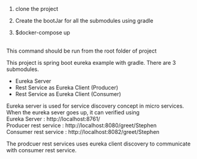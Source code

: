 1) clone the project

2) Create the bootJar for all the submodules using gradle

3) $docker-compose up 
<br>
This  command should be run from the root folder of project

This project is spring boot eureka example with gradle.
There are 3 submodules. 
<ul>
<li>Eureka Server </li>
<li>Rest Service as Eureka Client (Producer) </li>
<li>Rest Service as Eureka Client (Consumer)</li>
</ul>

Eureka server is used for service discovery concept in micro services. 
When the eureka sever goes up, it can verified using  <br>
Eureka Server : http://localhost:8761/<br>
Producer rest service : http://localhost:8080/greet/Stephen <br>
Consumer rest service : http://localhost:8082/greet/Stephen <br>

The prodcuer rest services uses eureka client discovery to communicate with consumer rest service.
